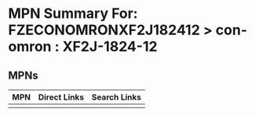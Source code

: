 



# MPN Summary For: FZECONOMRONXF2J182412 > con-omron : XF2J-1824-12

## MPNs
  

|MPN|Direct Links|Search Links|
| :--- | :--- | :--- |
||||
